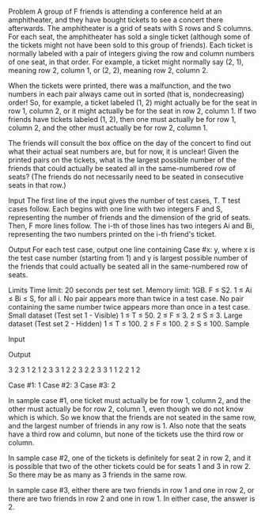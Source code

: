 Problem
A group of F friends is attending a conference held at an amphitheater, and they have bought tickets to see a concert there afterwards. The amphitheater is a grid of seats with S rows and S columns. For each seat, the amphitheater has sold a single ticket (although some of the tickets might not have been sold to this group of friends). Each ticket is normally labeled with a pair of integers giving the row and column numbers of one seat, in that order. For example, a ticket might normally say (2, 1), meaning row 2, column 1, or (2, 2), meaning row 2, column 2.

When the tickets were printed, there was a malfunction, and the two numbers in each pair always came out in sorted (that is, nondecreasing) order! So, for example, a ticket labeled (1, 2) might actually be for the seat in row 1, column 2, or it might actually be for the seat in row 2, column 1. If two friends have tickets labeled (1, 2), then one must actually be for row 1, column 2, and the other must actually be for row 2, column 1.

The friends will consult the box office on the day of the concert to find out what their actual seat numbers are, but for now, it is unclear! Given the printed pairs on the tickets, what is the largest possible number of the friends that could actually be seated all in the same-numbered row of seats? (The friends do not necessarily need to be seated in consecutive seats in that row.)

Input
The first line of the input gives the number of test cases, T. T test cases follow. Each begins with one line with two integers F and S, representing the number of friends and the dimension of the grid of seats. Then, F more lines follow. The i-th of those lines has two integers Ai and Bi, representing the two numbers printed on the i-th friend's ticket.

Output
For each test case, output one line containing Case #x: y, where x is the test case number (starting from 1) and y is largest possible number of the friends that could actually be seated all in the same-numbered row of seats.

Limits
Time limit: 20 seconds per test set.
Memory limit: 1GB.
F ≤ S2.
1 ≤ Ai ≤ Bi ≤ S, for all i.
No pair appears more than twice in a test case.
No pair containing the same number twice appears more than once in a test case.
Small dataset (Test set 1 - Visible)
1 ≤ T ≤ 50.
2 ≤ F ≤ 3.
2 ≤ S ≤ 3.
Large dataset (Test set 2 - Hidden)
1 ≤ T ≤ 100.
2 ≤ F ≤ 100.
2 ≤ S ≤ 100.
Sample

Input
 	
Output
 
3
2 3
1 2
1 2
3 3
1 2
2 3
2 2
3 3
1 1
2 2
1 2

  
Case #1: 1
Case #2: 3
Case #3: 2

  
In sample case #1, one ticket must actually be for row 1, column 2, and the other must actually be for row 2, column 1, even though we do not know which is which. So we know that the friends are not seated in the same row, and the largest number of friends in any row is 1. Also note that the seats have a third row and column, but none of the tickets use the third row or column.

In sample case #2, one of the tickets is definitely for seat 2 in row 2, and it is possible that two of the other tickets could be for seats 1 and 3 in row 2. So there may be as many as 3 friends in the same row.

In sample case #3, either there are two friends in row 1 and one in row 2, or there are two friends in row 2 and one in row 1. In either case, the answer is 2.